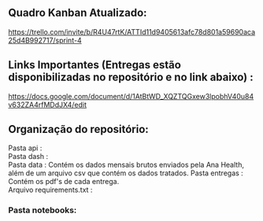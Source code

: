 ## Quadro Kanban Atualizado:

https://trello.com/invite/b/R4U47rtK/ATTId11d9405613afc78d801a59690aca25d4B992717/sprint-4

## Links Importantes (Entregas estão disponibilizadas no repositório e no link abaixo) :

https://docs.google.com/document/d/1AtBtWD_XQZTQGxew3lpobhV40u84v632ZA4rfMDdJX4/edit

## Organização do repositório:

Pasta api :     
Pasta dash :    
Pasta data : Contém os dados mensais brutos enviados pela Ana Health, além de um arquivo csv que contém os dados tratados.
Pasta entregas : Contém os pdf's de cada entrega.  
Arquivo requirements.txt :  
### Pasta notebooks:



